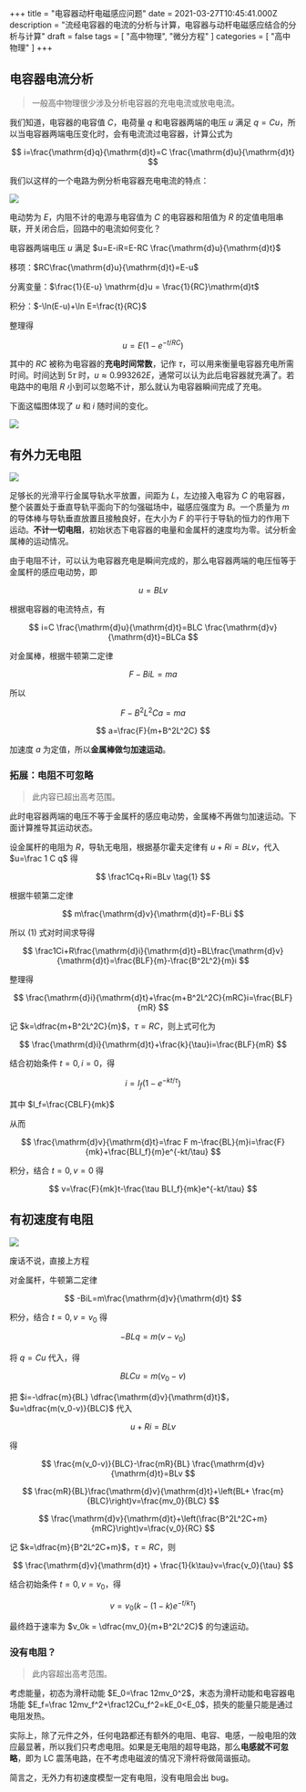 +++
title = "电容器动杆电磁感应问题"
date = 2021-03-27T10:45:41.000Z
description = "流经电容器的电流的分析与计算，电容器与动杆电磁感应结合的分析与计算"
draft = false
tags = [ "高中物理", "微分方程" ]
categories = [ "高中物理" ]
+++

## 电容器电流分析

> 一般高中物理很少涉及分析电容器的充电电流或放电电流。

我们知道，电容器的电容值 $C$，电荷量 $q$ 和电容器两端的电压 $u$ 满足 $q=Cu$，所以当电容器两端电压变化时，会有电流流过电容器，计算公式为 

$$
i=\frac{\mathrm{d}q}{\mathrm{d}t}=C \frac{\mathrm{d}u}{\mathrm{d}t}
$$

我们以这样的一个电路为例分析电容器充电电流的特点：

![](CRE.svg)

电动势为 $E$，内阻不计的电源与电容值为 $C$ 的电容器和阻值为 $R$ 的定值电阻串联，开关闭合后，回路中的电流如何变化？

电容器两端电压 $u$ 满足 $u=E-iR=E-RC \frac{\mathrm{d}u}{\mathrm{d}t}$

移项：$RC\frac{\mathrm{d}u}{\mathrm{d}t}=E-u$

分离变量：$\frac{1}{E-u} \mathrm{d}u = \frac{1}{RC}\mathrm{d}t$

积分：$-\ln(E-u)+\ln E=\frac{t}{RC}$

整理得

$$
u=E\left(1-e^{-t/RC}\right)
$$

其中的 $RC$ 被称为电容器的**充电时间常数**，记作 $\tau$，可以用来衡量电容器充电所需时间。时间达到 $5\tau$ 时，$u \approx 0.993262E$，通常可以认为此后电容器就充满了。若电路中的电阻 $R$ 小到可以忽略不计，那么就认为电容器瞬间完成了充电。

下面这幅图体现了 $u$ 和 $i$ 随时间的变化。

![](u-t_i-t_graph.svg)

## 有外力无电阻

![](CFnoR.svg)

足够长的光滑平行金属导轨水平放置，间距为 $L$，左边接入电容为 $C$ 的电容器，整个装置处于垂直导轨平面向下的匀强磁场中，磁感应强度为 $B$。一个质量为 $m$ 的导体棒与导轨垂直放置且接触良好，在大小为 $F$ 的平行于导轨的恒力的作用下运动。**不计一切电阻**，初始状态下电容器的电量和金属杆的速度均为零。试分析金属棒的运动情况。

由于电阻不计，可以认为电容器充电是瞬间完成的，那么电容器两端的电压恒等于金属杆的感应电动势，即

$$
u=BLv
$$

根据电容器的电流特点，有

$$
i=C \frac{\mathrm{d}u}{\mathrm{d}t}=BLC \frac{\mathrm{d}v}{\mathrm{d}t}=BLCa
$$

对金属棒，根据牛顿第二定律

$$
F-BiL=ma
$$

所以

$$
F-B^2L^2Ca=ma
$$

$$
a=\frac{F}{m+B^2L^2C}
$$

加速度 $a$ 为定值，所以**金属棒做匀加速运动**。

### 拓展：电阻不可忽略

> 此内容已超出高考范围。

此时电容器两端的电压不等于金属杆的感应电动势，金属棒不再做匀加速运动。下面计算推导其运动状态。

设金属杆的电阻为 $R$，导轨无电阻，根据基尔霍夫定律有 $u+Ri=BLv$，代入 $u=\frac 1 C q$ 得

$$
\frac1Cq+Ri=BLv \tag{1}
$$

根据牛顿第二定律

$$
m\frac{\mathrm{d}v}{\mathrm{d}t}=F-BLi
$$

所以 $(1)$ 式对时间求导得

$$
\frac1Ci+R\frac{\mathrm{d}i}{\mathrm{d}t}=BL\frac{\mathrm{d}v}{\mathrm{d}t}=\frac{BLF}{m}-\frac{B^2L^2}{m}i
$$

整理得

$$
\frac{\mathrm{d}i}{\mathrm{d}t}+\frac{m+B^2L^2C}{mRC}i=\frac{BLF}{mR}
$$

记 $k=\dfrac{m+B^2L^2C}{m}$，$\tau=RC$，则上式可化为

$$
\frac{\mathrm{d}i}{\mathrm{d}t}+\frac{k}{\tau}i=\frac{BLF}{mR}
$$

结合初始条件 $t=0, i=0$，得

$$
i=I_f(1-e^{-kt/\tau})
$$

其中 $I_f=\frac{CBLF}{mk}$

从而

$$
\frac{\mathrm{d}v}{\mathrm{d}t}=\frac F m-\frac{BL}{m}i=\frac{F}{mk}+\frac{BLI_f}{m}e^{-kt/\tau}
$$

积分，结合 $t=0, v=0$ 得

$$
v=\frac{F}{mk}t-\frac{\tau BLI_f}{mk}e^{-kt/\tau}
$$
## 有初速度有电阻

![](Cv0R.svg)

废话不说，直接上方程

对金属杆，牛顿第二定律

$$
-BiL=m\frac{\mathrm{d}v}{\mathrm{d}t}
$$

积分，结合 $t=0,v=v_0$ 得

$$
-BLq=m(v-v_0)
$$

将 $q=Cu$ 代入，得

$$
BLCu=m(v_0-v)
$$

把 $i=-\dfrac{m}{BL} \dfrac{\mathrm{d}v}{\mathrm{d}t}$，$u=\dfrac{m(v_0-v)}{BLC}$ 代入

$$
u+Ri=BLv
$$

得

$$
\frac{m(v_0-v)}{BLC}-\frac{mR}{BL} \frac{\mathrm{d}v}{\mathrm{d}t}=BLv
$$

$$
\frac{mR}{BL}\frac{\mathrm{d}v}{\mathrm{d}t}+\left(BL+ \frac{m}{BLC}\right)v=\frac{mv_0}{BLC}
$$

$$
\frac{\mathrm{d}v}{\mathrm{d}t}+\left(\frac{B^2L^2C+m}{mRC}\right)v=\frac{v_0}{RC}
$$

记 $k=\dfrac{m}{B^2L^2C+m}$，$\tau=RC$，则

$$
\frac{\mathrm{d}v}{\mathrm{d}t} + \frac{1}{k\tau}v=\frac{v_0}{\tau}
$$

结合初始条件 $t=0, v=v_0$，得

$$
v=v_0\left(k-(1-k)e^{-t/k\tau}\right)
$$

最终趋于速率为 $v_0k = \dfrac{mv_0}{m+B^2L^2C}$ 的匀速运动。

### 没有电阻？

> 此内容超出高考范围。

考虑能量，初态为滑杆动能 $E_0=\frac 12mv_0^2$，末态为滑杆动能和电容器电场能 $E_f=\frac 12mv_f^2+\frac12Cu_f^2=kE_0<E_0$，损失的能量只能是通过电阻发热。

实际上，除了元件之外，任何电路都还有额外的电阻、电容、电感，一般电阻的效应最显著，所以我们只考虑电阻。如果是无电阻的超导电路，那么**电感就不可忽略**，即为 LC 震荡电路，在不考虑电磁波的情况下滑杆将做简谐振动。

简言之，无外力有初速度模型一定有电阻，没有电阻会出 bug。